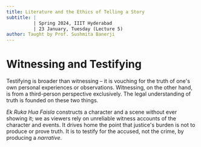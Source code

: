 ```yaml
---
title: Literature and the Ethics of Telling a Story
subtitle: |
          | Spring 2024, IIIT Hyderabad
          | 23 January, Tuesday (Lecture 5)
author: Taught by Prof. Sushmita Banerji
---
```


# Witnessing and Testifying
Testifying is broader than witnessing – it is vouching for the truth of one's own personal experiences or observations. Witnessing, on the other hand, is from a third-person perspective exclusively. The legal understanding of truth is founded on these two things.

*Ek Ruka Hua Faisla* constructs a character and a scene without ever showing it; we as viewers rely on unreliable witness accounts of the character and events. It drives home the point that justice's burden is not to produce or prove truth. It is to testify for the accused, not the crime, by producing a *narrative*.
